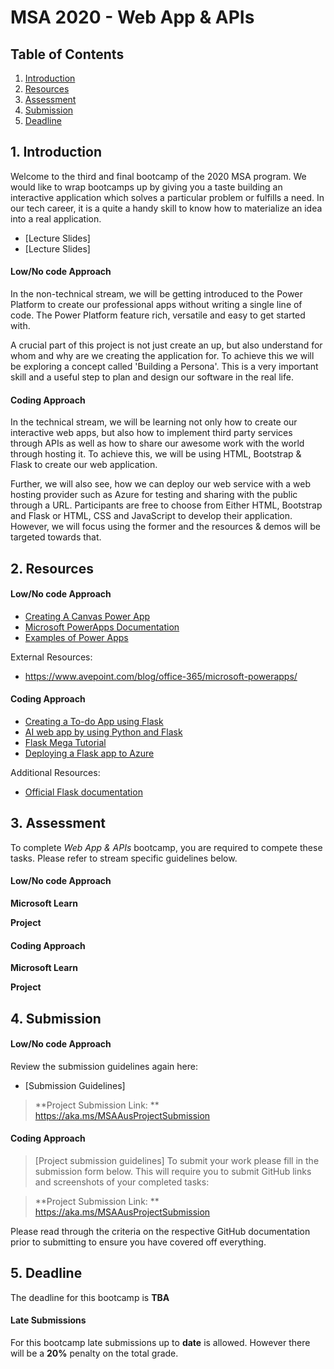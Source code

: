 # MSA 2020 - Web App & APIs
## Table of Contents

1. [Introduction](#1-Introduction)
2. [Resources](#2-Resources)
3. [Assessment](#3-Assessment)
4. [Submission](#4-Submission)
5. [Deadline](#5-Deadline)

## 1. Introduction
Welcome to the third and final bootcamp of the 2020 MSA program. We would like to wrap bootcamps up by giving you a taste building an interactive application which solves a particular problem or fulfills a need. In our tech career, it is a quite a handy skill to know how to materialize an idea into a real application. 

- [Lecture Slides]
- [Lecture Slides]

#### Low/No code Approach
In the non-technical stream, we will be getting introduced to the Power Platform to create our professional apps without writing a single line of code. The Power Platform feature rich, versatile and easy to get started with. 

A crucial part of this project is not just create an up, but also understand for whom and why are we creating the application for. To achieve this we will be exploring a concept called 'Building a Persona'. This is a very important skill and a useful step to plan and design our software in the real life. 

#### Coding Approach
In the technical stream, we will be learning not only how to create our interactive web apps, but also how to implement third party services through APIs as well as how to share our awesome work with the world through hosting it. To achieve this, we will be using HTML, Bootstrap & Flask to create our web application. 

Further, we will also see, how we can deploy our web service with a web hosting provider such as Azure for testing and sharing with the public through a URL. Participants are free to choose from Either HTML, Bootstrap and Flask or HTML, CSS and JavaScript to develop their application. However, we will focus using the former and the resources & demos will be targeted towards that. 

## 2. Resources

#### Low/No code Approach
- [Creating A Canvas Power App](https://docs.microsoft.com/en-us/learn/paths/create-powerapps/)
- [Microsoft PowerApps Documentation](https://docs.microsoft.com/en-us/powerapps/)
- [Examples of Power Apps](https://powerusers.microsoft.com/t5/Community-App-Samples/bd-p/AppFeedbackGallery?sortby=kudos)

External Resources:
- https://www.avepoint.com/blog/office-365/microsoft-powerapps/


#### Coding Approach
- [Creating a To-do App using Flask](https://github.com/JerryyZhu/todo_markdown)
- [AI web app by using Python and Flask](https://docs.microsoft.com/en-us/learn/modules/python-flask-build-ai-web-app/)
- [Flask Mega Tutorial](https://blog.miguelgrinberg.com/post/the-flask-mega-tutorial-part-i-hello-world)
- [Deploying a Flask app to Azure](https://www.youtube.com/watch?v=K_RTlbOOCts)

Additional Resources: 
- [Official Flask documentation](https://flask.palletsprojects.com/en/1.1.x/tutorial/#tutorial)


## 3. Assessment
To complete *Web App & APIs* bootcamp, you are required to compete these tasks. Please refer to stream specific guidelines below. 

#### Low/No code Approach
**Microsoft Learn**

**Project** 

#### Coding Approach
**Microsoft Learn**

**Project** 

## 4. Submission

#### Low/No code Approach
Review the submission guidelines again here: 
- [Submission Guidelines]

> **Project Submission Link: ** https://aka.ms/MSAAusProjectSubmission

#### Coding Approach
> [Project submission guidelines]
To submit your work please fill in the submission form below. This will require you to submit GitHub links and screenshots of your completed tasks: 

> **Project Submission Link: ** https://aka.ms/MSAAusProjectSubmission


Please read through the criteria on the respective GitHub documentation prior to submitting to ensure you have covered off everything.  

## 5. Deadline
The deadline for this bootcamp is **TBA**

#### Late Submissions 
For this bootcamp late submissions up to **date** is allowed. However there will be a **20%** penalty on the total grade.  